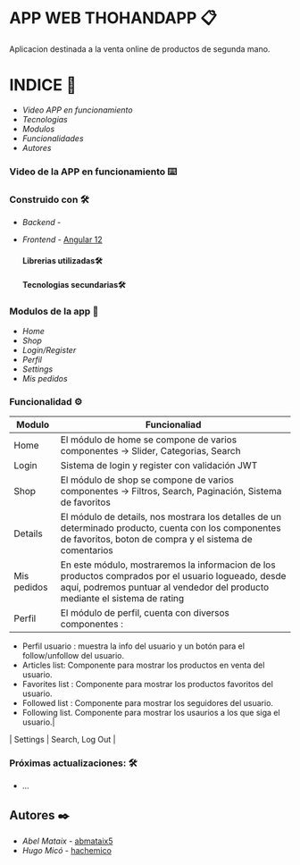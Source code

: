 


# APP WEB THOHANDAPP 📋

Aplicacion destinada a la venta online de productos de segunda mano.





# INDICE 📌


*  *Video APP en funcionamiento* 
*  *Tecnologias* 
*  *Modulos* 
*  *Funcionalidades*
*  *Autores*


### Video de la APP en funcionamiento ⌨️






### Construido con 🛠️


* *Backend* -
* *Frontend* - [Angular 12](https://angular.io/)



    #### Librerias utilizadas🛠️



    #### Tecnologias secundarias🛠️

    


### Modulos de la app 🔩

* *Home* 
* *Shop* 
*  *Login/Register* 
* *Perfil* 
* *Settings*
* *Mis pedidos*


### Funcionalidad ⚙️

|Modulo | Funcionaliad|
| ------------- | ------------- |
| Home  | El módulo de home se compone de varios componentes -> Slider, Categorias, Search  |
| Login | Sistema de login y register con validación JWT |
| Shop | El módulo de shop se compone de varios componentes -> Filtros, Search, Paginación, Sistema de favoritos |
| Details | El módulo de details, nos mostrara los detalles de un determinado producto, cuenta con los componentes de favoritos, boton de compra y el sistema de comentarios |
| Mis pedidos | En este módulo, mostraremos la informacion de los productos comprados por el usuario logueado, desde aquí, podremos puntuar al vendedor del producto mediante el sistema de rating|
| Perfil | El módulo de perfil, cuenta con diversos componentes : 
- Perfil usuario : muestra la info del usuario y un botón para el follow/unfollow del usuario.
- Articles list: Componente para mostrar los productos en venta del usuario.
- Favorites list : Componente para mostrar los productos favoritos del usuario.
- Followed list : Componente para mostrar los seguidores del usuario.
- Following list. Componente para mostrar los usaurios a los que siga el usuario.|

| Settings | Search, Log Out  |

### Próximas actualizaciones: 🛠️


* *...* 


## Autores ✒️



* *Abel Mataix* - [abmataix5](https://github.com/abmataix5/)
* *Hugo Micó* - [hachemico](https://github.com/hachemico/)
